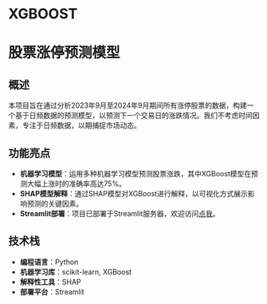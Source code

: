 # XGBOOST
# 股票涨停预测模型

## 概述
本项目旨在通过分析2023年9月至2024年9月期间所有涨停股票的数据，构建一个基于日频数据的预测模型，以预测下一个交易日的涨跌情况。我们不考虑时间因素，专注于日频数据，以期捕捉市场动态。

## 功能亮点
- **机器学习模型**：运用多种机器学习模型预测股票涨跌，其中XGBoost模型在预测大幅上涨时的准确率高达75%。
- **SHAP模型解释**：通过SHAP模型对XGBoost进行解释，以可视化方式展示影响预测的关键因素。
- **Streamlit部署**：项目已部署于Streamlit服务器，欢迎访问[点我](https://xgboost-leixydyapprszn7cwnmxhdb.streamlit.app/)。

## 技术栈
- **编程语言**：Python
- **机器学习库**：scikit-learn, XGBoost
- **解释性工具**：SHAP
- **部署平台**：Streamlit


